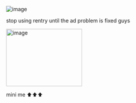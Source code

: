![image](https://github.com/user-attachments/assets/3df7a68f-30cd-41f3-891c-5e0d5bab21ad)

stop using rentry until the ad problem is fixed guys

<img width="205" height="155" alt="image" src="https://github.com/user-attachments/assets/073cfe6c-f6da-4a80-8e5f-41d37a6a7137" />

mini me ⬆⬆⬆


<!--
**MEPHONE4S/MEPHONE4S** is a ✨ _special_ ✨ repository because its `README.md` (this file) appears on your GitHub profile.

Here are some ideas to get you started:

- 🔭 I’m currently working on ...
- 🌱 I’m currently learning ...
- 👯 I’m looking to collaborate on ...
- 🤔 I’m looking for help with ...
- 💬 Ask me about ...
- 📫 How to reach me: ...
- 😄 Pronouns: ...
- ⚡ Fun fact: ...
-->
